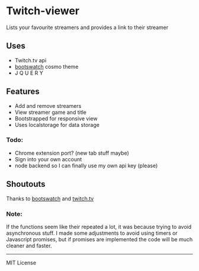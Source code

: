 # Twitch-viewer

Lists your favourite streamers and provides a link to their streamer

### 

## Uses
* Twitch.tv api
* [bootswatch](https://bootswatch.com) cosmo theme
* J Q U E R Y

## Features
* Add and remove streamers
* View streamer game and title
* Bootstrapped for responsive view 
* Uses localstorage for data storage

### Todo:
* Chrome extension port? (new tab stuff maybe)
* Sign into your own account
* node backend so I can finally use my own api key (please)

## Shoutouts

Thanks to [bootswatch](https://bootswatch.com) and [twitch.tv](https://twitch.tv)

### Note:
If the functions seem like their repeated a lot, it was because trying to avoid asynchronous stuff. I made some adjustments to avoid using timers or Javascript promises, but if promises are implemented the code will be much cleaner and faster. 

--- 

MIT License
